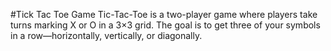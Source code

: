 #Tick Tac Toe Game
Tic-Tac-Toe is a two-player game where players take turns marking X or O in a 3×3 grid.
The goal is to get three of your symbols in a row—horizontally, vertically, or diagonally.
